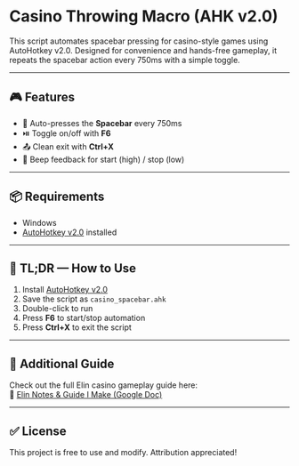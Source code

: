 # Casino Throwing Macro (AHK v2.0)

This script automates spacebar pressing for casino-style games using AutoHotkey v2.0. Designed for convenience and hands-free gameplay, it repeats the spacebar action every 750ms with a simple toggle.

---

## 🎮 Features

- 🔁 Auto-presses the **Spacebar** every 750ms
- ⏯️ Toggle on/off with **F6**
- 📤 Clean exit with **Ctrl+X**
- 🔔 Beep feedback for start (high) / stop (low)

---

## 📦 Requirements

- Windows
- [AutoHotkey v2.0](https://www.autohotkey.com/download/2.0/?C=M;O=A) installed

---

## 📝 TL;DR — How to Use

1. Install [AutoHotkey v2.0](https://www.autohotkey.com/download/2.0/?C=M;O=A)
2. Save the script as `casino_spacebar.ahk`
3. Double-click to run
4. Press **F6** to start/stop automation
5. Press **Ctrl+X** to exit the script

---

## 📖 Additional Guide

Check out the full Elin casino gameplay guide here:  
📄 [Elin Notes & Guide I Make (Google Doc)](https://docs.google.com/document/d/1jMifIwSvQHlhra6CqjAjKBuCrleyYlN1FRARq5AYFtM/edit?usp=sharing)

---

## ✅ License

This project is free to use and modify. Attribution appreciated!
